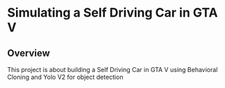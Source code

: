 # Simulating a Self Driving Car in GTA V

## Overview 
This project is about building a Self Driving Car in GTA V using Behavioral Cloning and Yolo V2 for object detection
